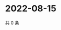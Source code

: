 # 2022-08-15

共 0 条

<!-- BEGIN WEIBO -->
<!-- 最后更新时间 Mon Aug 15 2022 03:12:37 GMT+0800 (China Standard Time) -->

<!-- END WEIBO -->
